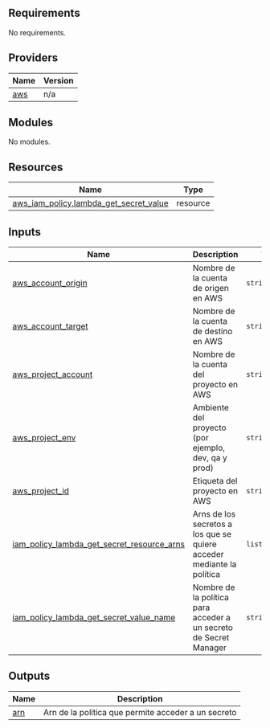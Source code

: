 <!-- BEGIN_TF_DOCS -->
## Requirements

No requirements.

## Providers

| Name | Version |
|------|---------|
| <a name="provider_aws"></a> [aws](#provider\_aws) | n/a |

## Modules

No modules.

## Resources

| Name | Type |
|------|------|
| [aws_iam_policy.lambda_get_secret_value](https://registry.terraform.io/providers/hashicorp/aws/latest/docs/resources/iam_policy) | resource |

## Inputs

| Name | Description | Type | Default | Required |
|------|-------------|------|---------|:--------:|
| <a name="input_aws_account_origin"></a> [aws\_account\_origin](#input\_aws\_account\_origin) | Nombre de la cuenta de origen en AWS | `string` | `"devops"` | no |
| <a name="input_aws_account_target"></a> [aws\_account\_target](#input\_aws\_account\_target) | Nombre de la cuenta de destino en AWS | `string` | `"integration-qa"` | no |
| <a name="input_aws_project_account"></a> [aws\_project\_account](#input\_aws\_project\_account) | Nombre de la cuenta del proyecto en AWS | `string` | `"devops"` | no |
| <a name="input_aws_project_env"></a> [aws\_project\_env](#input\_aws\_project\_env) | Ambiente del proyecto (por ejemplo, dev, qa y prod) | `string` | `"develop"` | no |
| <a name="input_aws_project_id"></a> [aws\_project\_id](#input\_aws\_project\_id) | Etiqueta del proyecto en AWS | `string` | `"dca"` | no |
| <a name="input_iam_policy_lambda_get_secret_resource_arns"></a> [iam\_policy\_lambda\_get\_secret\_resource\_arns](#input\_iam\_policy\_lambda\_get\_secret\_resource\_arns) | Arns de los secretos a los que se quiere acceder mediante la política | `list(string)` | n/a | yes |
| <a name="input_iam_policy_lambda_get_secret_value_name"></a> [iam\_policy\_lambda\_get\_secret\_value\_name](#input\_iam\_policy\_lambda\_get\_secret\_value\_name) | Nombre de la política para acceder a un secreto de Secret Manager | `string` | n/a | yes |

## Outputs

| Name | Description |
|------|-------------|
| <a name="output_arn"></a> [arn](#output\_arn) | Arn  de la política que permite acceder a un secreto |
<!-- END_TF_DOCS -->